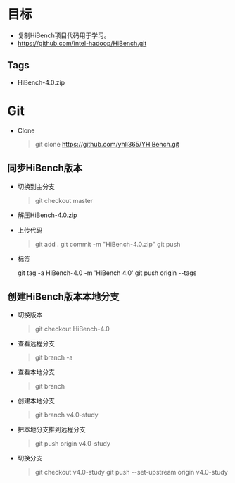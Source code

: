 目标
====================
- 复制HiBench项目代码用于学习。
- https://github.com/intel-hadoop/HiBench.git

## Tags ##
- HiBench-4.0.zip

Git
====================
- Clone
	
	> git clone https://github.com/yhli365/YHiBench.git

## 同步HiBench版本

- 切换到主分支

	> git checkout master
	
- 解压HiBench-4.0.zip

- 上传代码

	> git add .
	> git commit -m "HiBench-4.0.zip"
	> git push
	
- 标签

	git tag -a HiBench-4.0 -m 'HiBench 4.0'
	git push origin --tags

## 创建HiBench版本本地分支

- 切换版本

	> git checkout HiBench-4.0
	
- 查看远程分支

	> git branch -a
	
- 查看本地分支

	> git branch
	
- 创建本地分支

	> git branch v4.0-study
	
- 把本地分支推到远程分支

	> git push origin v4.0-study
	
- 切换分支

	> git checkout v4.0-study
	> git push --set-upstream origin v4.0-study
